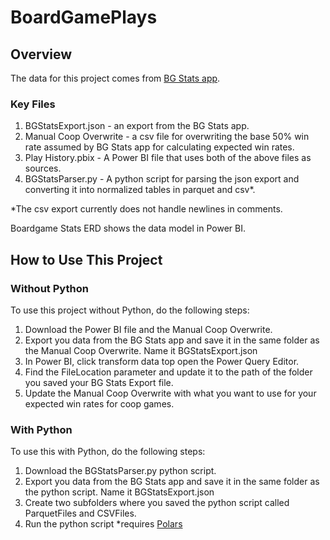 # BoardGamePlays

## Overview
The data for this project comes from [BG Stats app](https://www.bgstatsapp.com/).

### Key Files
1. BGStatsExport.json - an export from the BG Stats app.
2. Manual Coop Overwrite - a csv file for overwriting the base 50% win rate assumed by BG Stats app for calculating expected win rates.
3. Play History.pbix - A Power BI file that uses both of the above files as sources.
4. BGStatsParser.py - A python script for parsing the json export and converting it into normalized tables in parquet and csv*.

*The csv export currently does not handle newlines in comments.

Boardgame Stats ERD shows the data model in Power BI.

## How to Use This Project

### Without Python
To use this project without Python, do the following steps:
1. Download the Power BI file and the Manual Coop Overwrite.
2. Export you data from the BG Stats app and save it in the same folder as the Manual Coop Overwrite. Name it BGStatsExport.json
3. In Power BI, click transform data top open the Power Query Editor.
4. Find the FileLocation parameter and update it to the path of the folder you saved your BG Stats Export file.
5. Update the Manual Coop Overwrite with what you want to use for your expected win rates for coop games.

### With Python
To use this with Python, do the following steps:
1. Download the BGStatsParser.py python script.
2. Export you data from the BG Stats app and save it in the same folder as the python script. Name it BGStatsExport.json
3. Create two subfolders where you saved the python script called ParquetFiles and CSVFiles.
4. Run the python script *requires [Polars](https://docs.pola.rs)
